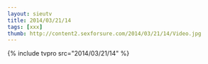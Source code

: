 ```yaml
--- 
layout: sieutv
title: 2014/03/21/14
tags: [xxx]
thumb: http://content2.sexforsure.com/2014/03/21/14/Video.jpg
---
```

{% include tvpro src="2014/03/21/14" %} 
